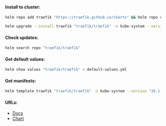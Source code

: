 #### Install to cluster:
```bash
helm repo add traefik "https://traefik.github.io/charts" && helm repo update
```
```bash
helm upgrade --install traefik "traefik/traefik" -n kube-system --version "26.1.0"
```

#### Check updates:
```bash
helm search repo "traefik/traefik"
```

#### Get default values:
```bash
helm show values "traefik/traefik" > default-values.yml
```

#### Get manifests:
```bash
helm template traefik "traefik/traefik" -n kube-system --version "26.1.0" > manifests.yml
```

#### URLs:
- [Docs](https://doc.traefik.io/traefik/)
- [Chart](https://github.com/traefik/traefik-helm-chart)
